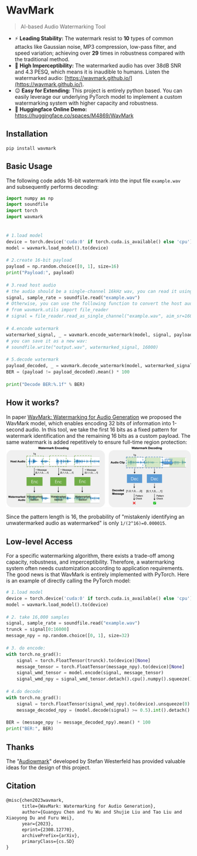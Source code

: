 # WavMark
> AI-based Audio Watermarking Tool

- ⚡  **Leading Stability:** The watermark resist to **10**  types of common attacks like Gaussian noise, MP3 compression, low-pass filter, and speed variation; achieving over **29** times in robustness compared with the traditional method.
- 🙉 **High Imperceptibility:** The watermarked audio has over 38dB SNR and 4.3 PESQ, which means it is inaudible to humans. Listen the watermarked audio: [https://wavmark.github.io/](https://wavmark.github.io/).
- 😉 **Easy for Extending:** This project is entirely python based. You can easily leverage our underlying PyTorch model to implement a custom watermarking system with higher capacity and robustness.
- 🤗 **Huggingface Online Demo:** https://huggingface.co/spaces/M4869/WavMark

## Installation
```
pip install wavmark
```

## Basic Usage
The following code adds 16-bit watermark into the input file `example.wav` and subsequently performs decoding:
```python
import numpy as np
import soundfile
import torch
import wavmark


# 1.load model
device = torch.device('cuda:0' if torch.cuda.is_available() else 'cpu')
model = wavmark.load_model().to(device)

# 2.create 16-bit payload
payload = np.random.choice([0, 1], size=16)
print("Payload:", payload)

# 3.read host audio
# the audio should be a single-channel 16kHz wav, you can read it using soundfile:
signal, sample_rate = soundfile.read("example.wav")
# Otherwise, you can use the following function to convert the host audio to single-channel 16kHz format:
# from wavmark.utils import file_reader
# signal = file_reader.read_as_single_channel("example.wav", aim_sr=16000)

# 4.encode watermark
watermarked_signal, _ = wavmark.encode_watermark(model, signal, payload, show_progress=True)
# you can save it as a new wav:
# soundfile.write("output.wav", watermarked_signal, 16000)

# 5.decode watermark
payload_decoded, _ = wavmark.decode_watermark(model, watermarked_signal, show_progress=True)
BER = (payload != payload_decoded).mean() * 100

print("Decode BER:%.1f" % BER)
```


## How it works?
In paper [WavMark: Watermarking for Audio Generation](https://arxiv.org/pdf/2308.12770.pdf) we proposed the WavMark model,
which enables encoding 32 bits of information into 1-second audio.
In this tool, we take the first 16 bits as a fixed pattern for watermark identification and the remaining 16 bits as a custom payload.
The same watermark is added repetitively to ensure full-time region protection:
![Illustrate](data/imgs/structure.png)

Since the pattern length is 16, the probability of "mistakenly identifying an unwatermarked audio as watermarked" is only  `1/(2^16)=0.000015`.



## Low-level Access
For a specific watermarking algorithm, there exists a trade-off among capacity, robustness, and imperceptibility. 
Therefore, a watermarking system often needs customization according to application requirements.
The good news is that WavMark is entirely implemented with PyTorch. 
Here is an example of directly calling the PyTorch model:

```python
# 1.load model
device = torch.device('cuda:0' if torch.cuda.is_available() else 'cpu')
model = wavmark.load_model().to(device)

# 2. take 16,000 samples
signal, sample_rate = soundfile.read("example.wav")
trunck = signal[0:16000]
message_npy = np.random.choice([0, 1], size=32)

# 3. do encode:
with torch.no_grad():
    signal = torch.FloatTensor(trunck).to(device)[None]
    message_tensor = torch.FloatTensor(message_npy).to(device)[None]
    signal_wmd_tensor = model.encode(signal, message_tensor)
    signal_wmd_npy = signal_wmd_tensor.detach().cpu().numpy().squeeze()

# 4.do decode:
with torch.no_grad():
    signal = torch.FloatTensor(signal_wmd_npy).to(device).unsqueeze(0)
    message_decoded_npy = (model.decode(signal) >= 0.5).int().detach().cpu().numpy().squeeze()

BER = (message_npy != message_decoded_npy).mean() * 100
print("BER:", BER)
```





## Thanks
The "[Audiowmark](https://uplex.de/audiowmark)" developed by Stefan Westerfeld has provided valuable ideas for the design of this project.
## Citation
```
@misc{chen2023wavmark,
      title={WavMark: Watermarking for Audio Generation}, 
      author={Guangyu Chen and Yu Wu and Shujie Liu and Tao Liu and Xiaoyong Du and Furu Wei},
      year={2023},
      eprint={2308.12770},
      archivePrefix={arXiv},
      primaryClass={cs.SD}
}
```
